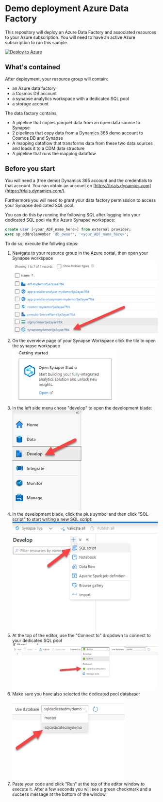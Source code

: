 # Demo deployment Azure Data Factory

This repository will deploy an Azure Data Factory and associated resources to your Azure subscription. You will need to have an active Azure subscription to run this sample. 

[![Deploy to Azure](https://aka.ms/deploytoazurebutton)](https://portal.azure.com/#create/Microsoft.Template/uri/https%3A%2F%2Fraw.githubusercontent.com%2Fbenkettner%2FADFDemoDeploy%2Fmain%2Ftemplate.json)


## What's contained

After deployment, your resource group will contain: 

* an Azure data factory 
* a Cosmos DB account
* a synapse analytics workspace with a dedicated SQL pool
* a storage account

The data factory contains 

* A pipeline that copies parquet data from an open data source to Synapse 
* 2 pipelines that copy data from a Dynamics 365 demo account to Cosmos DB and Synapse
* A mapping dataflow that transforms data from these two data sources and loads it to a CDM data structure
* A pipeline that runs the mapping dataflow

## Before you start

You will need a (free demo) Dynamics 365 account and the credentials to that account. You can obtain an account on [https://trials.dynamics.com](https://trials.dynamics.com/).

Furthermore you will need to grant your data factory permisssion to access your Synapse dedicated SQL pool. 

You can do this by running the following SQL after logging into your dedicated SQL pool via the Azure Synapse workspace:

```sql
create user [<your_ADF_name_here>] from external provider;
exec sp_addrolemember 'db_owner', '<your_ADF_name_here>';
```

To do so, execute the follwing steps: 

1. Navigate to your resource group in the Azure portal, then open your Synapse workspace ![Open Synapse Overview](images/sql-dedicated-pool-permissions.-01.png?raw=true)
2. On the overview page of your Synapse Workspace click the tile to open the synapse workspace ![Open Synapse Workspace](images/sql-dedicated-pool-permissions.-02.png?raw=true)
3. In the left side menu chose "develop" to open the development blade: ![Open develpment pane](images/sql-dedicated-pool-permissions.-03.png?raw=true)
4. In the development blade, click the plus symbol and then click "SQL script" to start writing a new SQL script: ![Start new SQL Script](images/sql-dedicated-pool-permissions.-04.png?raw=true)
5. At the top of the editor, use the "Connect to" dropdown to connect to your dedicated SQL pool ![Open Synapse Workspace](images/sql-dedicated-pool-permissions.-05.png?raw=true)
6. Make sure you have also selected the dedicated pool database: ![Open Synapse Workspace](images/sql-dedicated-pool-permissions.-06.png?raw=true)
7. Paste your code and click "Run" at the top of the editor window to execute it. After a few seconds you will see a green checkmark and a success message at the bottom of the window. 